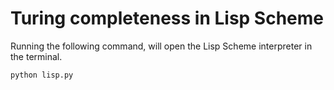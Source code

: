 # Turing completeness in Lisp Scheme

Running the following command, will open the Lisp Scheme interpreter in the terminal.

```
python lisp.py
```